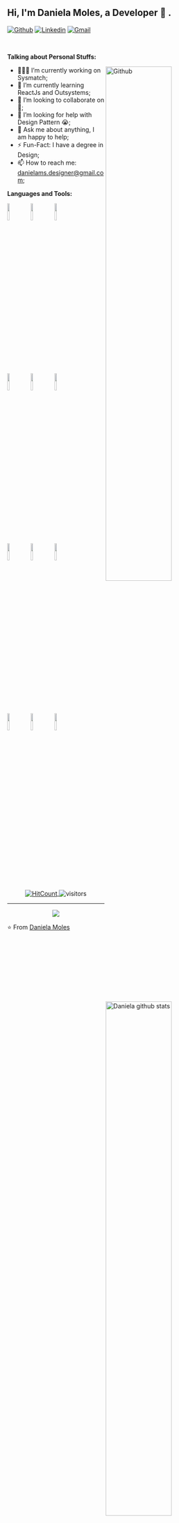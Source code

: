 <!--
**Dani-ms/Dani-ms** is a ✨ _special_ ✨ repository because its `README.md` (this file) appears on your GitHub profile.

Here are some ideas to get you started:

- 🔭 I’m currently working on ...
- 🌱 I’m currently learning ...
- 👯 I’m looking to collaborate on ...
- 🤔 I’m looking for help with ...
- 💬 Ask me about ...
- 📫 How to reach me: ...
- 😄 Pronouns: ...
- ⚡ Fun fact: ...
-->
<!-- Your title -->
## Hi, I'm Daniela Moles, a Developer 🚀 .



[![Github](https://img.shields.io/badge/-Github-000?style=flat&logo=Github&logoColor=white)](https://github.com/Dani-ms)
[![Linkedin](https://img.shields.io/badge/-LinkedIn-blue?style=flat&logo=Linkedin&logoColor=white)](https://www.linkedin.com/in/daniela-mol%C3%A9s-santos-9068a580/)
[![Gmail](https://img.shields.io/badge/-Gmail-c14438?style=flat&logo=Gmail&logoColor=white)](mailto:danielams.designer@gmail.com)


&nbsp;

<!-- Talking about you -->
**Talking about Personal Stuffs:**

<!-- Any image aligned to the right. Beware the width -->
<img width="55%" align="right" alt="Github" src="https://raw.githubusercontent.com/onimur/.github/master/.resources/git-header.svg" />

- 👨🏽‍💻 I’m currently working on Sysmatch;
- 🌱 I’m currently learning ReactJs and Outsystems; 
- 👯 I’m looking to collaborate on  🤝;
- 🤔 I’m looking for help with Design Pattern 😭;
- 💬 Ask me about anything, I am happy to help;
- ⚡️ Fun-Fact: I have a degree in Design;
- 📫 How to reach me: danielams.designer@gmail.com;

**Languages and Tools:** 

<!-- Your github readme stats
You can use this api: https://github.com/anuraghazra/github-readme-stats
-->
<p>
  <a href="https://github.com/Dani-ms/artspaper">
    <img width="55%" align="right" alt="Daniela github stats" src="https://github-readme-stats.vercel.app/api?username=Dani-ms&show_icons=true&hide_border=true" />
  </a>
  
  <!-- Your languages and tools. Be careful with the alignment. 
  You can use this sites to get logos: https://www.vectorlogo.zone or https://simpleicons.org/
  -->
  <code><img width="10%" src="https://www.vectorlogo.zone/logos/reactjs/reactjs-ar21.svg"></code>
  <code><img width="10%" src="https://www.vectorlogo.zone/logos/w3_html5/w3_html5-ar21.svg"></code>
  <code><img width="10%" src="https://www.vectorlogo.zone/logos/netlifyapp_watercss/netlifyapp_watercss-ar21.svg"></code>
  <br />
  <code><img width="10%" src="https://www.vectorlogo.zone/logos/getpostman/getpostman-ar21.svg"></code>
  <code><img width="10%" src="https://www.vectorlogo.zone/logos/graphql/graphql-ar21.svg"></code>
  <code><img width="10%" src="https://www.vectorlogo.zone/logos/json/json-ar21.svg"></code>
  <br />
  <code><img width="10%" src="https://www.vectorlogo.zone/logos/mysql/mysql-ar21.svg"></code>
  <code><img width="10%" src="https://www.vectorlogo.zone/logos/typescriptlang/typescriptlang-ar21.svg"></code>
  <code><img width="10%" src="https://www.vectorlogo.zone/logos/getbootstrap/getbootstrap-ar21.svg"></code>
  <br />
  <code><img width="10%" src="https://www.vectorlogo.zone/logos/git-scm/git-scm-ar21.svg"></code>
  <code><img width="10%" src="https://www.vectorlogo.zone/logos/visualstudio_code/visualstudio_code-ar21.svg"></code>
  <code><img width="10%" src="https://www.vectorlogo.zone/logos/php/php-ar21.svg"></code>
</p>

<!-- Your hits or visitors
site: http://hits.dwyl.com or https://visitor-badge.glitch.me
Both apis are in trouble due to the number of requests, if you know any other to register visitors, great
-->
<p align="center">
  <a href="http://hits.dwyl.com/Dani-ms/Dani-ms" target="_blank">
    <img align="center" alt="HitCount" src="http://hits.dwyl.com/Dani-ms/Dani-ms.svg" />
  </a>
    <img align="center" alt="visitors" src="https://visitor-badge.glitch.me/badge?page_id=Dani-ms.Dani-ms" />
</p>



---

<!-- Its main projects -->
<p align="center">
  <a href="https://github.com/Dani-ms/artspaper">
    <img align="center" src="https://github-readme-stats.vercel.app/api/pin/?username=Dani-ms&repo=artspaper" />
  </a>
  
</p>

<!-- This readme was created by Murillo Comino - https://github.com/Dani-ms -->
⭐️ From [Daniela Moles](https://github.com/Dani-ms/artspaper)
